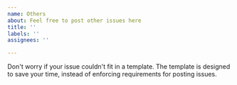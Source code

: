 ```yaml
---
name: Others
about: Feel free to post other issues here
title: ''
labels: ''
assignees: ''

---
```


Don't worry if your issue couldn't fit in a template. The template is designed to save your time, instead of enforcing requirements for posting issues.
